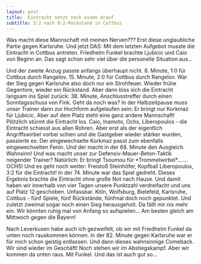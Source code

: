 ```yaml
---
layout: post
title:  Eintracht setzt noch einen drauf
subtitle: 3:2 nach 0:2-Rückstand in Cottbus
---
```


Was macht diese Mannschaft mit meinen Nerven??? Erst diese unglaubliche Partie gegen Karlsruhe. Und jetzt DAS: Mit dem letzten Aufgebot musste die Eintracht in Cottbus antreten. Friedhelm Funkel brachte Ljubicic und Caio von Beginn an. Das sagt schon sehr viel über die personelle Situation aus...

Und der zweite Anzug passte anfangs überhaupt nicht. 8. Minute, 1:0 für Cottbus durch Rangelov. 15. Minute, 2:0 für Cottbus durch Rangelov. War der Sieg gegen Karlsruhe also doch nur ein Strohfeuer. Wieder frühe Gegentore, wieder ein Rückstand. Aber dann biss sich die Eintracht langsam ins Spiel zurück: 38. Minute, Anschlusstreffer durch einen Sonntagsschuss von Fink. Geht da noch was? In der Halbzeitpause muss unser Trainer dann zur Hochform aufgelaufen sein: Er bringt nur Korkmaz für Ljubicic. Aber auf dem Platz steht eine ganz andere Mannschaft! Plötzlich stürmt die Eintracht los. Caio, Inamoto, Ochs, Liberopoulos - die Eintracht schiesst aus allen Rohren. Aber erst als der eigentlich Angriffswirbel vorbei schien und die Gastgeber wieder stärker wurden, passierte es: Der eingewechselte Korkmaz passt zum ebenfalls eingewechselten Fenin. Und der macht in der 68. Minute den Ausgleich. Wahnsinn! Und was macht unser zur Defensiv-Mauer-Beton-Taktik neigender Trainer? Natürlich: Er bringt Tsoumou für \*Trommelwirbel\*....... OCHS! Und es geht noch weiter: Freistoß Steinhöfer, Kopfball Liberopoulos, 3:2 für die Eintracht! In der 74. Minute war das Spiel gedreht. Dieses Ergebnis brachte die Eintracht ohne große Not nach Hause. Und damit haben wir innerhalb von vier Tagen unsere Punktzahl verdreifacht und uns auf Platz 12 geschoben. Unfassbar. Köln, Wolfsburg, Bielefeld, Karlsruhe, Cottbus - fünf Spiele, fünf Rückstände, fünfmal doch noch gepunktet. Und zuletzt zweimal sogar noch einen Sieg herausgeholt. Da fällt mir nix mehr ein. Wir könnten ruhig mal von Anfang so aufspielen... Am besten gleich am Mittwoch gegen die Bayern!

Nach Leverkusen habe auch ich gezweifelt, ob wir mit Friedhelm Funkel da unten noch rauskommen können. In der 82. Minute gegen Karlsruhe war er für mich schon geistig entlassen. Und dann dieses wahnsinnige Comeback. Wir sind wieder im Geschäft! Noch stehen wir im Abstiegskampf. Aber wir kommen da unten raus. Mit Funkel. Und das ist auch gut so...
